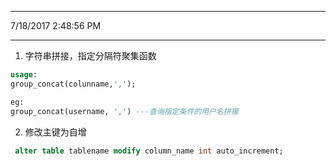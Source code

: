 ----------
7/18/2017 2:48:56 PM 

----------
1. 字符串拼接，指定分隔符聚集函数
```sql
usage:
group_concat(colunname,',');

eg:
group_concat(username, ',') ---查询指定条件的用户名拼接

```
2. 修改主键为自增
```sql
 alter table tablename modify column_name int auto_increment;

``` 